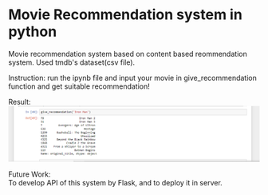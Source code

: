 # Movie Recommendation system in python

Movie recommendation system based on content based reommendation system. Used tmdb's dataset(csv file).

Instruction: run the ipynb file and input your movie in give_recommendation function and get suitable recommendation!

Result:<br>
<img src='Result.png'>

Future Work:<br>
To develop API of this system by Flask, and to deploy it in server.

